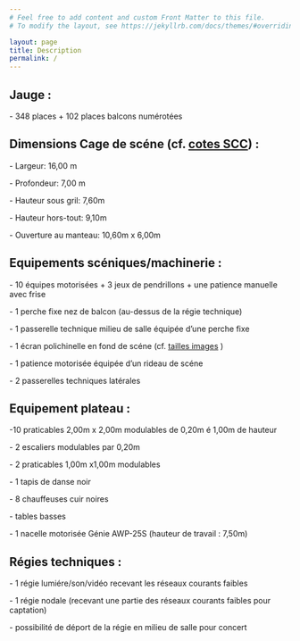 ```yaml
---
# Feel free to add content and custom Front Matter to this file.
# To modify the layout, see https://jekyllrb.com/docs/themes/#overriding-theme-defaults

layout: page
title: Description
permalink: /
---
```

Jauge :
-------

\- 348 places + 102 places balcons numérotées


Dimensions Cage de scéne (cf. [cotes SCC](fichiers/Cotes%20SCC.PDF)) :
----------------------------------------------------------------------------------------------------------------

\- Largeur: 16,00 m

\- Profondeur: 7,00 m

\- Hauteur sous gril: 7,60m

\- Hauteur hors-tout: 9,10m

\- Ouverture au manteau: 10,60m x 6,00m


Equipements scéniques/machinerie :
-------------------------------------------------------------------------------------------------------------------

\- 10 équipes motorisées + 3 jeux de pendrillons + une patience manuelle avec frise

\- 1 perche fixe nez de balcon (au-dessus de la régie technique)

\- 1 passerelle technique milieu de salle équipée d’une perche fixe

\- 1 écran polichinelle en fond de scéne (cf. [tailles images](fichiers/Taillesimages.pdf) )

\- 1 patience motorisée équipée d’un rideau de scéne

\- 2 passerelles techniques latérales


Equipement plateau :
--------------------

-10 praticables 2,00m x 2,00m modulables de 0,20m é 1,00m de hauteur

\- 2 escaliers modulables par 0,20m

\- 2 praticables 1,00m x1,00m modulables

\- 1 tapis de danse noir

\- 8 chauffeuses cuir noires

\- tables basses

\- 1 nacelle motorisée Génie AWP-25S (hauteur de travail : 7,50m)

Régies techniques :
-------------------

\- 1 régie lumiére/son/vidéo recevant les réseaux courants faibles

\- 1 régie nodale (recevant une partie des réseaux courants faibles pour captation)

\- possibilité de déport de la régie en milieu de salle pour concert
  